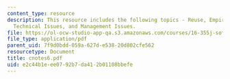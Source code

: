 ```yaml
---
content_type: resource
description: This resource includes the following topics - Reuse, Empirical Data,
  Technical Issues, and Management Issues.
file: https://ol-ocw-studio-app-qa.s3.amazonaws.com/courses/16-355j-software-engineering-concepts-fall-2005/e2c44b1eee0792b7da412b01108bbefe_cnotes6.pdf
file_type: application/pdf
parent_uid: 7f9d0bdd-059a-627d-e538-20d802cfe562
resourcetype: Document
title: cnotes6.pdf
uid: e2c44b1e-ee07-92b7-da41-2b01108bbefe
---
```

